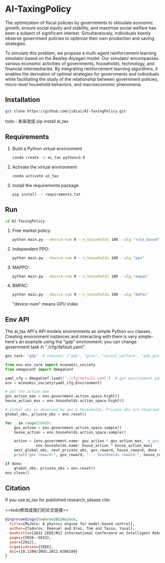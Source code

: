 # AI-TaxingPolicy

The optimization of fiscal policies by governments to stimulate economic growth, ensure social equity and stability, and maximize social welfare has been a subject of significant interest. Simultaneously, individuals keenly observe government policies to optimize their own production and saving strategies. 

To simulate this problem, we propose a multi-agent reinforcement learning simulator based on the Bewley-Aiyagari model. Our simulator encompasses various economic activities of governments, households, technology, and financial intermediaries. By integrating reinforcement learning algorithms, it enables the derivation of optimal strategies for governments and individuals while facilitating the study of the relationship between government policies, micro-level household behaviors, and macroeconomic phenomena.


## Installation

```bash
git clone https://github.com/jidiai/AI-TaxingPolicy.git
```

todo : 未来改成 pip install ai_tax



## Requirements

1. Build a Python virtual environment

   ```bash
   conda create -n ai_tax python=3.6
   ```

2. Activate the virtual environment

   ```bash
   conda activate ai_tax
   ```

3. Install the requirements package

   ```bash 
   pip install -r requirements.txt
   ```



## Run

```bash
cd AI-TaxingPolicy
```

1. Free market policy:

   ```bash
   python main.py --device-num 0 --n_households 100 --alg "rule_based"
   ```

2. Independent PPO:

   ```bash
   python main.py --device-num 0 --n_households 100 --alg "ppo"
   ```

3. MAPPO:

   ```bash
   python main.py --device-num 0 --n_households 100 --alg "mappo"
   ```

4. BMFAC:

   ```bash
   python main.py --device-num 0 --n_households 100 --alg "bmfac"
   ```

   "device-num" means GPU index



## Env API

The ai_tax API's API models environments as simple Python `env` classes. Creating environment instances and interacting with them is very simple- here's an example using the "gdp" environment: 
you can change government task in "./cfg/default.yaml".
```bash
gov_task: "gdp"  # choices: {"gdp", "gini", "social_welfare", "gdp_gini"}
```
```python
from env.env_core import economic_society
from omegaconf import OmegaConf

yaml_cfg = OmegaConf.load(f'./cfg/default.yaml')  # get environment parameters
env = economic_society(yaml_cfg.Environment)

# get the action max
gov_action_max = env.government.action_space.high[0]
house_action_max = env.households.action_space.high[0]

# global obs is observed by gov & households; Private obs are observed separately by each household.
global_obs, private_obs = env.reset()

for _ in range(1000):
    gov_action = env.government.action_space.sample()
    house_action = env.households.action_space.sample()

    action = {env.government.name: gov_action * gov_action_max,  # gov_action & house_action is in (-1,+1)
              env.households.name: house_action * house_action_max}
    next_global_obs, next_private_obs, gov_reward, house_reward, done = env.step(action)
    print("gov reward:", gov_reward, "--- households reward:", house_reward)

if done:
    global_obs, private_obs = env.reset()
env.close()

```



## Citation

If you use ai_tax for published research, please cite:

==todo修改成我们的论文链接== 

```bibtex
@inproceedings{todorov2012mujoco,
  title={MuJoCo: A physics engine for model-based control},
  author={Todorov, Emanuel and Erez, Tom and Tassa, Yuval},
  booktitle={2012 IEEE/RSJ International Conference on Intelligent Robots and Systems},
  pages={5026--5033},
  year={2012},
  organization={IEEE},
  doi={10.1109/IROS.2012.6386109}
}
```

